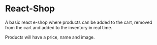# React-Shop

A basic react e-shop where products can be added to the cart, removed from the cart and added to the inventory in real time. 

Products will have a price, name and image.